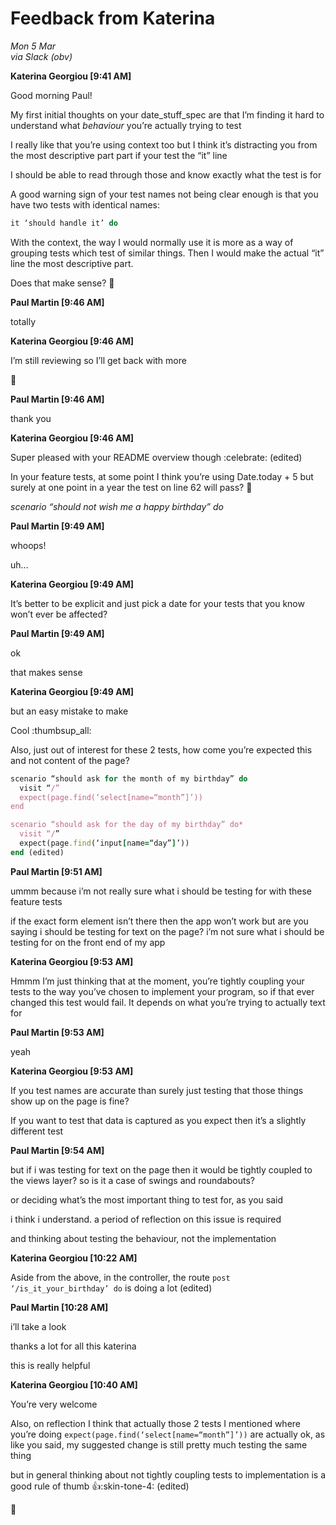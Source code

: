 # Feedback from Katerina
*Mon 5 Mar*  
*via Slack (obv)*

**Katerina Georgiou [9:41 AM]**

Good morning Paul!  

My first initial thoughts on your date_stuff_spec are that I’m finding it hard to understand what *behaviour* you’re actually trying to test

I really like that you’re using context too but I think it’s distracting you from the most descriptive part part if your test the “it” line

I should be able to read through those and know exactly what the test is for

A good warning sign of your test names not being clear enough is that you have two tests with identical names:

```ruby
it ‘should handle it’ do
```

With the context, the way I would normally use it is more as a way of grouping tests which test of similar things. Then I would make the actual “it” line the most descriptive part.

Does that make sense? :slightly_smiling_face:

**Paul Martin [9:46 AM]**

totally

**Katerina Georgiou [9:46 AM]**

I’m still reviewing so I’ll get back with more 

:slightly_smiling_face:

**Paul Martin [9:46 AM]**

thank you

**Katerina Georgiou [9:46 AM]**

Super pleased with your README overview though :celebrate: (edited) 

In your feature tests, at some point I think you’re using Date.today + 5 but surely at one point in a year the test on line 62 will pass? :slightly_smiling_face:

*scenario “should not wish me a happy birthday” do*

**Paul Martin [9:49 AM]**

whoops!

uh…

**Katerina Georgiou [9:49 AM]**

It’s better to be explicit and just pick a date for your tests that you know won’t ever be affected?

**Paul Martin [9:49 AM]**

ok

that makes sense

**Katerina Georgiou [9:49 AM]**

but an easy mistake to make

Cool :thumbsup_all:

Also, just out of interest for these 2 tests, how come you’re expected this and not content of the page?

```ruby
scenario “should ask for the month of my birthday” do
  visit “/”
  expect(page.find(‘select[name=“month”]’))
end

scenario “should ask for the day of my birthday” do*
  visit “/”
  expect(page.find(‘input[name=“day”]’))
end (edited) 
```

**Paul Martin [9:51 AM]**

ummm because i’m not really sure what i should be testing for with these feature tests

if the exact form element isn’t there then the app won’t work
but are you saying i should be testing for text on the page?
i’m not sure what i should be testing for on the front end of my app

**Katerina Georgiou [9:53 AM]**

Hmmm I’m just thinking that at the moment, you’re tightly coupling your tests to the way you’ve chosen to implement your program, so if that ever changed this test would fail. It depends on what you’re trying to actually text for

**Paul Martin [9:53 AM]**

yeah

**Katerina Georgiou [9:53 AM]**

If you test names are accurate than surely just testing that those things show up on the page is fine?

If you want to test that data is captured as you expect then it’s a slightly different test

**Paul Martin [9:54 AM]**

but if i was testing for text on the page then it would be tightly coupled to the views layer? so is it a case of swings and roundabouts?

or deciding what’s the most important thing to test for, as you said

i think i understand. a period of reflection on this issue is required

and thinking about testing the behaviour, not the implementation

**Katerina Georgiou [10:22 AM]**

Aside from the above, in the controller, the route `post ‘/is_it_your_birthday’ do` is doing a lot (edited) 

**Paul Martin [10:28 AM]**

i’ll take a look

thanks a lot for all this katerina

this is really helpful

**Katerina Georgiou [10:40 AM]**

You’re very welcome

Also, on reflection I think that actually those 2 tests I mentioned where you’re doing `expect(page.find(‘select[name=“month”]’))` are actually ok, as like you said, my suggested change is still pretty much testing the same thing

but in general thinking about not tightly coupling tests to implementation is a good rule of thumb :thumbsup::skin-tone-4: (edited) 

:slightly_smiling_face:
